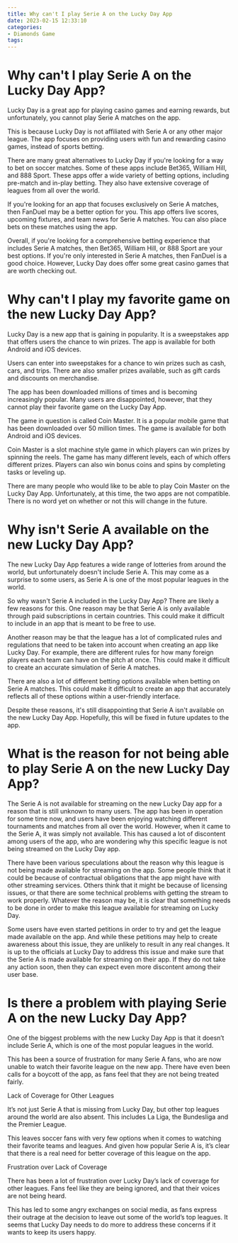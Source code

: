```yaml
---
title: Why can't I play Serie A on the Lucky Day App
date: 2023-02-15 12:33:10
categories:
- Diamonds Game
tags:
---
```



#  Why can't I play Serie A on the Lucky Day App?

Lucky Day is a great app for playing casino games and earning rewards, but unfortunately, you cannot play Serie A matches on the app.

This is because Lucky Day is not affiliated with Serie A or any other major league. The app focuses on providing users with fun and rewarding casino games, instead of sports betting.

There are many great alternatives to Lucky Day if you're looking for a way to bet on soccer matches. Some of these apps include Bet365, William Hill, and 888 Sport. These apps offer a wide variety of betting options, including pre-match and in-play betting. They also have extensive coverage of leagues from all over the world.

If you're looking for an app that focuses exclusively on Serie A matches, then FanDuel may be a better option for you. This app offers live scores, upcoming fixtures, and team news for Serie A matches. You can also place bets on these matches using the app.

Overall, if you're looking for a comprehensive betting experience that includes Serie A matches, then Bet365, William Hill, or 888 Sport are your best options. If you're only interested in Serie A matches, then FanDuel is a good choice. However, Lucky Day does offer some great casino games that are worth checking out.

#  Why can't I play my favorite game on the new Lucky Day App?

Lucky Day is a new app that is gaining in popularity. It is a sweepstakes app that offers users the chance to win prizes. The app is available for both Android and iOS devices.

Users can enter into sweepstakes for a chance to win prizes such as cash, cars, and trips. There are also smaller prizes available, such as gift cards and discounts on merchandise.

The app has been downloaded millions of times and is becoming increasingly popular. Many users are disappointed, however, that they cannot play their favorite game on the Lucky Day App.

The game in question is called Coin Master. It is a popular mobile game that has been downloaded over 50 million times. The game is available for both Android and iOS devices.

Coin Master is a slot machine style game in which players can win prizes by spinning the reels. The game has many different levels, each of which offers different prizes. Players can also win bonus coins and spins by completing tasks or leveling up.

There are many people who would like to be able to play Coin Master on the Lucky Day App. Unfortunately, at this time, the two apps are not compatible. There is no word yet on whether or not this will change in the future.

#  Why isn't Serie A available on the new Lucky Day App?

The new Lucky Day App features a wide range of lotteries from around the world, but unfortunately doesn't include Serie A. This may come as a surprise to some users, as Serie A is one of the most popular leagues in the world.

So why wasn't Serie A included in the Lucky Day App? There are likely a few reasons for this. One reason may be that Serie A is only available through paid subscriptions in certain countries. This could make it difficult to include in an app that is meant to be free to use.

Another reason may be that the league has a lot of complicated rules and regulations that need to be taken into account when creating an app like Lucky Day. For example, there are different rules for how many foreign players each team can have on the pitch at once. This could make it difficult to create an accurate simulation of Serie A matches.

There are also a lot of different betting options available when betting on Serie A matches. This could make it difficult to create an app that accurately reflects all of these options within a user-friendly interface.

Despite these reasons, it's still disappointing that Serie A isn't available on the new Lucky Day App. Hopefully, this will be fixed in future updates to the app.

#  What is the reason for not being able to play Serie A on the new Lucky Day App?

The Serie A is not available for streaming on the new Lucky Day app for a reason that is still unknown to many users. The app has been in operation for some time now, and users have been enjoying watching different tournaments and matches from all over the world. However, when it came to the Serie A, it was simply not available. This has caused a lot of discontent among users of the app, who are wondering why this specific league is not being streamed on the Lucky Day app.

There have been various speculations about the reason why this league is not being made available for streaming on the app. Some people think that it could be because of contractual obligations that the app might have with other streaming services. Others think that it might be because of licensing issues, or that there are some technical problems with getting the stream to work properly. Whatever the reason may be, it is clear that something needs to be done in order to make this league available for streaming on Lucky Day.

Some users have even started petitions in order to try and get the league made available on the app. And while these petitions may help to create awareness about this issue, they are unlikely to result in any real changes. It is up to the officials at Lucky Day to address this issue and make sure that the Serie A is made available for streaming on their app. If they do not take any action soon, then they can expect even more discontent among their user base.

#  Is there a problem with playing Serie A on the new Lucky Day App?

One of the biggest problems with the new Lucky Day App is that it doesn’t include Serie A, which is one of the most popular leagues in the world.

This has been a source of frustration for many Serie A fans, who are now unable to watch their favorite league on the new app. There have even been calls for a boycott of the app, as fans feel that they are not being treated fairly.

Lack of Coverage for Other Leagues

It’s not just Serie A that is missing from Lucky Day, but other top leagues around the world are also absent. This includes La Liga, the Bundesliga and the Premier League.

This leaves soccer fans with very few options when it comes to watching their favorite teams and leagues. And given how popular Serie A is, it’s clear that there is a real need for better coverage of this league on the app.

Frustration over Lack of Coverage

There has been a lot of frustration over Lucky Day’s lack of coverage for other leagues. Fans feel like they are being ignored, and that their voices are not being heard.

This has led to some angry exchanges on social media, as fans express their outrage at the decision to leave out some of the world’s top leagues. It seems that Lucky Day needs to do more to address these concerns if it wants to keep its users happy.